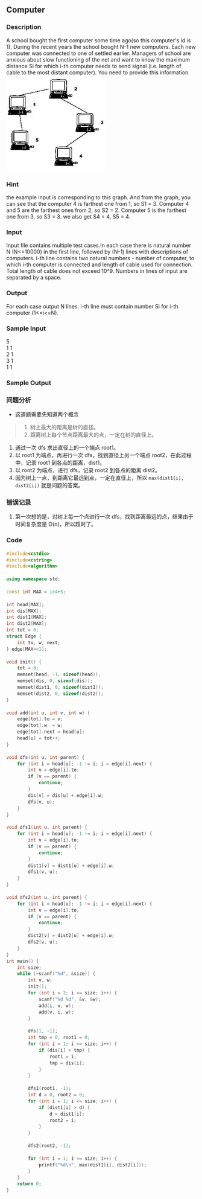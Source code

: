 ## Computer

### Description
A school bought the first computer some time ago(so this computer's id is 1). During the recent years the school bought N-1 new computers. Each new computer was connected to one of settled earlier. Managers of school are anxious about slow functioning of the net and want to know the maximum distance Si for which i-th computer needs to send signal (i.e. length of cable to the most distant computer). You need to provide this information.   
<img src="../img/computer.jpg">

### Hint
the example input is corresponding to this graph. And from the graph, you can see that the computer 4 is farthest one from 1, so S1 = 3. Computer 4 and 5 are the farthest ones from 2, so S2 = 2. Computer 5 is the farthest one from 3, so S3 = 3. we also get S4 = 4, S5 = 4.

### Input
Input file contains multiple test cases.In each case there is natural number N (N<=10000) in the first line, followed by (N-1) lines with descriptions of computers. i-th line contains two natural numbers - number of computer, to which i-th computer is connected and length of cable used for connection. Total length of cable does not exceed 10^9. Numbers in lines of input are separated by a space.

### Output
For each case output N lines. i-th line must contain number Si for i-th computer (1<=i<=N).

### Sample Input
5  
1 1  
2 1  
3 1  
1 1  

### Sample Output

### 问题分析
* 这道题需要先知道两个概念
> 1. 树上最大的距离是树的直径。
> 1. 距离树上每个节点距离最大的点，一定在树的直径上。

1. 通过一次 dfs 求出直径上的一个端点 root1。
1. 以 root1 为端点，再进行一次 dfs，找到直径上另一个端点 root2，在此过程中，记录 root1 到各点的距离，dist1。
1. 以 root2 为端点，进行 dfs，记录 root2 到各点的距离 dist2。
1. 因为树上一点，到距离它最远到点，一定在直径上，所以 `max(dist1[i], dist2[i])` 就是问题的答案。

### 错误记录
1. 第一次想的是，对树上每一个点进行一次 dfs，找到距离最远的点，结果由于时间复杂度是 O(n)，所以超时了。

### Code
```cpp
#include<cstdio>
#include<cstring>
#include<algorithm>

using namespace std;

const int MAX = 1e4+5;

int head[MAX];
int dis[MAX];
int dist1[MAX];
int dist2[MAX];
int tot = 0;
struct Edge {
    int to, w, next;
} edge[MAX<<1];

void init() {
    tot = 0;
    memset(head, -1, sizeof(head));
    memset(dis, 0, sizeof(dis));
    memset(dist1, 0, sizeof(dist1));
    memset(dist2, 0, sizeof(dist2));
}

void add(int u, int v, int w) {
    edge[tot].to = v;
    edge[tot].w  = w;
    edge[tot].next = head[u];
    head[u] = tot++;
}

void dfs(int u, int parent) {
    for (int i = head[u]; -1 != i; i = edge[i].next) {
        int v = edge[i].to;
        if (v == parent) {
            continue;
        }
        dis[v] = dis[u] + edge[i].w;
        dfs(v, u);
    }
}

void dfs1(int u, int parent) {
    for (int i = head[u]; -1 != i; i = edge[i].next) {
        int v = edge[i].to;
        if (v == parent) {
            continue;
        }
        dist1[v] = dist1[u] + edge[i].w;
        dfs1(v, u);
    }
}

void dfs2(int u, int parent) {
    for (int i = head[u]; -1 != i; i = edge[i].next) {
        int v = edge[i].to;
        if (v == parent) {
            continue;
        }
        dist2[v] = dist2[u] + edge[i].w;
        dfs2(v, u);
    }
}
int main() {
    int size;
    while (~scanf("%d", &size)) {
        int v, w;
        init();
        for (int i = 2; i <= size; i++) {
            scanf("%d %d", &v, &w);
            add(i, v, w);
            add(v, i, w);
        }

        dfs(1, -1);
        int tmp = 0, root1 = 0;
        for (int i = 1; i <= size; i++) {
            if (dis[i] > tmp) {
                root1 = i;
                tmp = dis[i];
            }
        }

        dfs1(root1, -1);
        int d = 0, root2 = 0;
        for (int i = 1; i <= size; i++) {
            if (dist1[i] > d) {
                d = dist1[i];
                root2 = i;
            }
        }

        dfs2(root2, -1);

        for (int i = 1; i <= size; i++) {
            printf("%d\n", max(dist1[i], dist2[i]));
        }
    }
    return 0;
}
```
